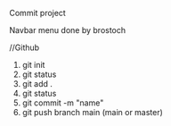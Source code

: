 Commit project

Navbar menu done by brostoch





//Github
1. git init
2. git status
3. git add .
4. git status
5. git commit -m "name"
6. git push branch main (main or master)
